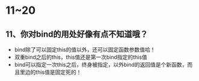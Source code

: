 # 11~20

## 11、你对bind的用处好像有点不知道哦？

- bind除了可以固定this的值以外，还可以固定函数参数值哈！
- 双重bind之后的this，this值还是第一次bind指定的this值
- bind可以指定一次this之后，终身被指定，以外bind的返回值是个新函数，而且里边的this值是固定死的！

